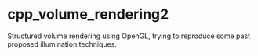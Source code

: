 # cpp_volume_rendering2
Structured volume rendering using OpenGL, trying to reproduce some past proposed illumination techniques.
